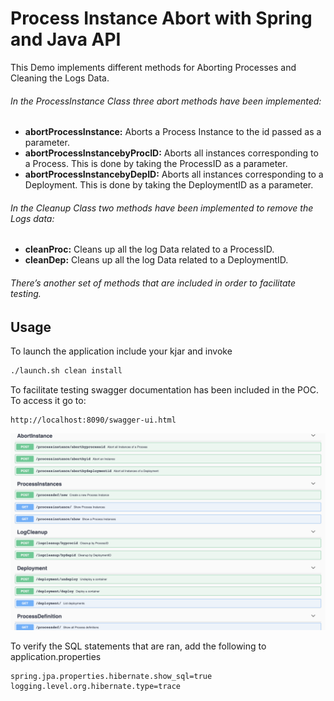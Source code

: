 # Process Instance Abort with Spring and Java API

This Demo implements different methods for Aborting Processes and Cleaning the Logs Data.

###### In the ProcessInstance Class three abort methods have been implemented:

- **abortProcessInstance:** Aborts a Process Instance to the id passed as a parameter. 
- **abortProcessInstancebyProcID:** Aborts all instances corresponding to a Process. This is done by taking the ProcessID as a parameter.
- **abortProcessInstancebyDepID:** Aborts all instances corresponding to a Deployment. This is done by taking the DeploymentID as a parameter.

###### In the Cleanup Class two methods have been implemented to remove the Logs data:

- **cleanProc:** Cleans up all the log Data related to a ProcessID.
- **cleanDep:**  Cleans up all the log Data related to a DeploymentID.

###### There’s another set of methods that are included in order to facilitate testing. 

## Usage

To launch the application include your kjar and  invoke 

```bash
./launch.sh clean install
```

To facilitate testing swagger documentation has been included in the POC. To access it go to:

```
http://localhost:8090/swagger-ui.html
```

![alt text](Swagger-image.png)

To verify the SQL statements that are ran, add the following to application.properties

```
spring.jpa.properties.hibernate.show_sql=true
logging.level.org.hibernate.type=trace
```






